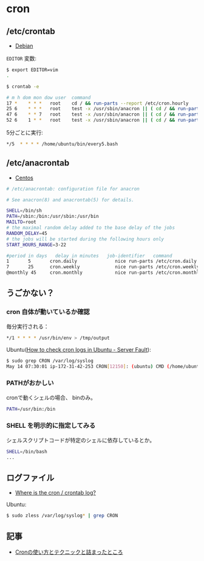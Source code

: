 # cron

## /etc/crontab

- [Debian](http://manpages.debian.org/cgi-bin/man.cgi?query=crontab&sektion=5)

`EDITOR` 変数:

~~~bash
$ export EDITOR=vim
.
~~~

~~~bash
$ crontab -e

# m h dom mon dow user  command
17 *    * * *   root    cd / && run-parts --report /etc/cron.hourly
25 6    * * *   root    test -x /usr/sbin/anacron || ( cd / && run-parts --report /etc/cron.daily )
47 6    * * 7   root    test -x /usr/sbin/anacron || ( cd / && run-parts --report /etc/cron.weekly )
52 6    1 * *   root    test -x /usr/sbin/anacron || ( cd / && run-parts --report /etc/cron.monthly )
~~~

5分ごとに実行:

~~~bash
*/5  * * * * /home/ubuntu/bin/every5.bash
~~~

## /etc/anacrontab

- [Centos](http://www.unix.com/man-page/centos/5/anacrontab/)

~~~bash
# /etc/anacrontab: configuration file for anacron

# See anacron(8) and anacrontab(5) for details.

SHELL=/bin/sh
PATH=/sbin:/bin:/usr/sbin:/usr/bin
MAILTO=root
# the maximal random delay added to the base delay of the jobs
RANDOM_DELAY=45
# the jobs will be started during the following hours only
START_HOURS_RANGE=3-22

#period in days   delay in minutes   job-identifier   command
1       5       cron.daily              nice run-parts /etc/cron.daily
7       25      cron.weekly             nice run-parts /etc/cron.weekly
@monthly 45     cron.monthly            nice run-parts /etc/cron.monthly
~~~

## うごかない？

### cron 自体が動いているか確認

毎分実行される：

~~~bash
*/1 * * * * /usr/bin/env > /tmp/output
~~~

Ubuntu([How to check cron logs in Ubuntu - Server Fault](https://serverfault.com/questions/136461/how-to-check-cron-logs-in-ubuntu)):

~~~bash
$ sudo grep CRON /var/log/syslog
May 14 07:30:01 ip-172-31-42-253 CRON[12150]: (ubuntu) CMD (/home/ubuntu/projects/myweb/bin/ignorelogs.bash )
~~~

### PATHがおかしい

cronで動くシェルの場合、 binのみ。

~~~bash
PATH=/usr/bin:/bin
~~~

### SHELL を明示的に指定してみる

シェルスクリプトコードが特定のシェルに依存しているとか。

~~~bash
SHELL=/bin/bash
...
~~~

## ログファイル

- [Where is the cron / crontab log?](https://askubuntu.com/questions/56683/where-is-the-cron-crontab-log)

Ubuntu:

~~~bash
$ sudo zless /var/log/syslog* | grep CRON
~~~

## 記事


- [Cronの使い方とテクニックと詰まったところ](https://qiita.com/UNILORN/items/a1a3f62409cdb4256219)
